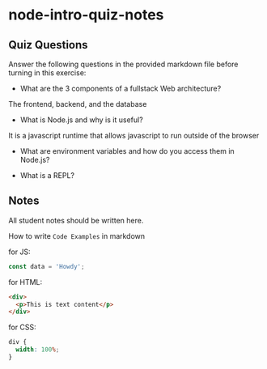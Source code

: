 # node-intro-quiz-notes

## Quiz Questions

Answer the following questions in the provided markdown file before turning in this exercise:

- What are the 3 components of a fullstack Web architecture?

The frontend, backend, and the database

- What is Node.js and why is it useful?

It is a javascript runtime that allows javascript to run outside of the browser

- What are environment variables and how do you access them in Node.js?

- What is a REPL?

## Notes

All student notes should be written here.

How to write `Code Examples` in markdown

for JS:

```javascript
const data = 'Howdy';
```

for HTML:

```html
<div>
  <p>This is text content</p>
</div>
```

for CSS:

```css
div {
  width: 100%;
}
```

